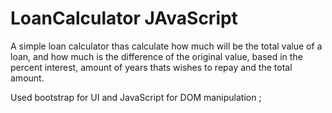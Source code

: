 # LoanCalculator JAvaScript
A simple loan calculator thas calculate how much will be the total value of a loan, and how much is the difference of the original value, based in the percent interest, amount of years thats wishes to repay and the total amount.

Used bootstrap for UI and JavaScript for DOM manipulation ;
